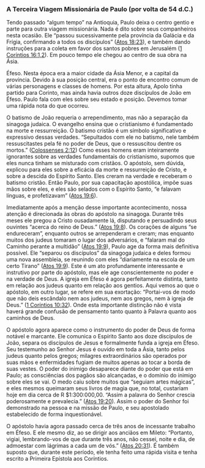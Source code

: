 ### A Terceira Viagem Missionária de Paulo (por volta de 54 d.C.) 

Tendo passado “algum tempo” na Antioquia, Paulo deixa o centro gentio e parte para outra viagem missionária. Nada é dito sobre seus companheiros nesta ocasião. Ele “passou sucessivamente pela província da Galácia e da Frígia, confirmando a todos os discípulos” ([Atos 18:23](http://bibliaonline.com.br/acf/atos/18/23)), e também dando instruções para a coleta em favor dos santos pobres em Jerusalém ([1 Coríntios 16:1,2](http://bibliaonline.com.br/acf/1co/16/1,2)). Em pouco tempo ele chegou ao centro de sua obra na Ásia.

Éfeso. Nesta época era a maior cidade da Ásia Menor, e a capital da província. Devido à sua posição central, era o ponto de encontro comum de várias personagens e classes de homens. Por esta altura, Apolo tinha partido para Corinto, mas ainda havia outros doze discípulos de João em Éfeso. Paulo fala com eles sobre seu estado e posição. Devemos tomar uma rápida nota do que ocorreu.

O batismo de João requeria o arrependimento, mas não a separação da sinagoga judaica. O evangelho ensina que o cristianismo é fundamentado na morte e ressurreição. O batismo cristão é um símbolo significativo e expressivo dessas verdades. “Sepultados com ele no batismo, nele também ressuscitastes pela fé no poder de Deus, que o ressuscitou dentre os mortos.” ([Colossenses 2:12](http://bibliaonline.com.br/acf/cl/2/12)) Como esses homens eram inteiramente ignorantes sobre as verdades fundamentais do cristianismo, supomos que eles nunca tinham se misturado com cristãos. O apóstolo, sem dúvida, explicou para eles sobre a eficácia da morte e ressurreição de Cristo, e sobre a descida do Espírito Santo. Eles creram na verdade e receberam o batismo cristão. Então Paulo, por sua capacitação apostólica, impõe suas mãos sobre eles, e eles são selados com o Espírito Santo, “e falavam línguas, e profetizavam” ([Atos 19:6](http://bibliaonline.com.br/acf/atos/19/6)).

Imediatamente após a menção desse importante acontecimento, nossa atenção é direcionada às obras do apóstolo na sinagoga. Durante três meses ele pregou a Cristo ousadamente lá, disputando e persuadindo seus ouvintes “acerca do reino de Deus.” ([Atos 19:8](http://bibliaonline.com.br/acf/atos/19/8)). Os corações de alguns “se endureceram”, enquanto outros se arrependeram e creram; mas enquanto muitos dos judeus tomaram o lugar dos adversários, e “falaram mal do Caminho perante a multidão” ([Atos 19:9](http://bibliaonline.com.br/acf/atos/19/9)), Paulo age da forma mais definitiva possível. Ele “separou os discípulos” da sinagoga judaica e deles formou uma nova assembleia, se reunindo com eles “diariamente na escola de um certo Tirano” ([Atos 19:9](http://bibliaonline.com.br/acf/atos/19/9)). Este é um ato profundamente interessante e instrutivo por parte do apóstolo, mas ele age conscientemente no poder e na verdade de Deus. A igreja em Éfeso é agora perfeitamente distinta, tanto em relação aos judeus quanto em relação aos gentios. Aqui vemos ao que o apóstolo, em outro lugar, se refere em sua exortação: “Portai-vos de modo que não deis escândalo nem aos judeus, nem aos gregos, nem à igreja de Deus.” ([1 Coríntios 10:32](http://bibliaonline.com.br/acf/1co/10/32)). Onde esta importante distinção não é vista haverá grande confusão de pensamento tanto quanto à Palavra quanto aos caminhos de Deus.

O apóstolo agora aparece como o instrumento do poder de Deus de forma notável e marcante. Ele comunica o Espírito Santo aos doze discípulos de João, separa os discípulos de Jesus e formalmente funda a igreja em Éfeso. Seu testemunho ao Senhor Jesus é ouvido em toda a Ásia, tanto pelos judeus quanto pelos gregos; milagres extraordinários são operados por suas mãos e enfermidades fugiam de muitos apenas ao tocar a borda de suas vestes. O poder do inimigo desaparece diante do poder que está em Paulo; as consciências dos pagãos são alcançadas, e o domínio do inimigo sobre eles se vai. O medo caiu sobre muitos que “seguiam artes mágicas”, e eles mesmos queimaram seus livros de magia que, no total, custariam hoje em dia cerca de R $1:300:000,00\. “Assim a palavra do Senhor crescia poderosamente e prevalecia.” ([Atos 19:20](http://bibliaonline.com.br/acf/atos/19/20)). Assim o poder do Senhor foi demonstrado na pessoa e na missão de Paulo, e seu apostolado estabelecido de forma inquestionável.

O apóstolo havia agora passado cerca de três anos de incessante trabalho em Éfeso. E ele mesmo diz, ao se dirigir aos anciãos em Mileto: “Portanto, vigiai, lembrando-vos de que durante três anos, não cessei, noite e dia, de admoestar com lágrimas a cada um de vós.” ([Atos 20:31](http://bibliaonline.com.br/acf/atos/20/31)). É também suposto que, durante este período, ele tenha feito uma rápida visita e tenha escrito a Primeira Epístola aos Coríntios.